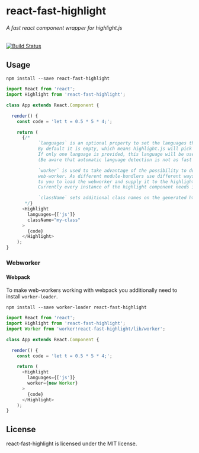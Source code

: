 # react-fast-highlight
###### A fast react component wrapper for highlight.js

[![Build Status](https://travis-ci.org/chili-labs/react-fast-highlight.svg?branch=master)](https://travis-ci.org/chili-labs/react-fast-highlight)

## Usage

`npm install --save react-fast-highlight`

```js
import React from 'react';
import Highlight from 'react-fast-highlight';

class App extends React.Component {

  render() {
    const code = 'let t = 0.5 * 5 * 4;';

    return (
      {/*
            `languages` is an optional property to set the languages that highlight.js should pick from.
            By default it is empty, which means highlight.js will pick from all available languages.
            If only one language is provided, this language will be used without doing checks beforehand.
            (Be aware that automatic language detection is not as fast as when specifing a language.)

            `worker` is used to take advantage of the possibility to do the highlighting work in a
            web-worker. As different module-bundlers use different ways to load web-workers, it is up
            to you to load the webworker and supply it to the highlight component. (see example)
            Currently every instance of the highlight component needs its own web-worker.

            `className` sets additional class names on the generated html markup.
       */}
      <Highlight
        languages={['js']}
        className="my-class"
      >
        {code}
      </Highlight>
    );
}
```

### Webworker

#### Webpack

To make web-workers working with webpack you additionally need to install `worker-loader`.

`npm install --save worker-loader react-fast-highlight`

```js
import React from 'react';
import Highlight from 'react-fast-highlight';
import Worker from 'worker!react-fast-highlight/lib/worker';

class App extends React.Component {

  render() {
    const code = 'let t = 0.5 * 5 * 4;';

    return (
      <Highlight
        languages={['js']}
        worker={new Worker}
      >
        {code}
      </Highlight>
    );
}
```


## License

react-fast-highlight is licensed under the MIT license.
